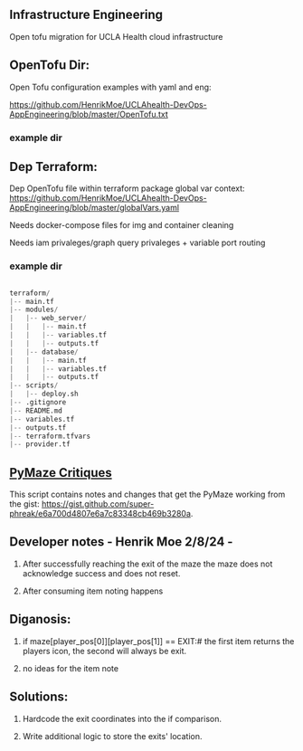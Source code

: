 ## Infrastructure Engineering 

Open tofu migration for UCLA Health cloud infrastructure

## OpenTofu Dir:

Open Tofu configuration examples with yaml and eng:

https://github.com/HenrikMoe/UCLAhealth-DevOps-AppEngineering/blob/master/OpenTofu.txt

### example dir



## Dep Terraform: 


Dep OpenTofu file within terraform package global var context: https://github.com/HenrikMoe/UCLAhealth-DevOps-AppEngineering/blob/master/globalVars.yaml

Needs docker-compose files for img and container cleaning

Needs iam privaleges/graph query privaleges + variable port routing

### example dir

```python

terraform/
|-- main.tf
|-- modules/
|   |-- web_server/
|   |   |-- main.tf
|   |   |-- variables.tf
|   |   |-- outputs.tf
|   |-- database/
|   |   |-- main.tf
|   |   |-- variables.tf
|   |   |-- outputs.tf
|-- scripts/
|   |-- deploy.sh
|-- .gitignore
|-- README.md
|-- variables.tf
|-- outputs.tf
|-- terraform.tfvars
|-- provider.tf

```

## [PyMaze Critiques](./pymazeNotes.py)

This script contains notes and changes that get the PyMaze working from the gist: https://gist.github.com/super-phreak/e6a700d4807e6a7c83348cb469b3280a.

## Developer notes - Henrik Moe 2/8/24 - 

1) After successfully reaching the exit of the maze the maze does not acknowledge success and does not reset.

2) After consuming item noting happens

## Diganosis:  

1) if maze[player_pos[0]][player_pos[1]] == EXIT:# the first item returns the players icon, the second will always be exit.

2) no ideas for the item note

## Solutions: 

1) Hardcode the exit coordinates into the if comparison.

2) Write additional logic to store the exits' location. 
